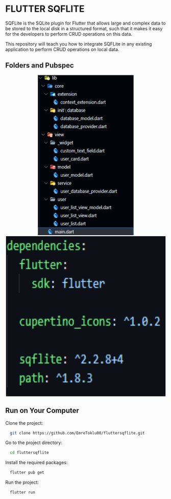 # FLUTTER SQFLITE

SQFLite is the SQLite plugin for Flutter that allows large and complex data to be stored to the local disk in a structured format, such that it makes it easy for the developers to perform CRUD operations on this data.

This repository will teach you how to integrate SQFLite in any existing application to perform CRUD operations on local data.

## Folders and Pubspec

<div align="center">
  <img src="https://github.com/EmreToklu00/fluttersqflite/blob/main/github/folder.png" width="300" height="500">
  <img src="https://github.com/EmreToklu00/fluttersqflite/blob/main/github/pubspec.png" width="500" height="500">
</div>



## Run on Your Computer

Clone the project:

```bash
  git clone https://github.com/EmreToklu00/fluttersqflite.git
```

Go to the project directory:

```bash
  cd fluttersqflite
```

Install the required packages:

```bash
  flutter pub get
```

Run the project:

```bash
  flutter run
```
